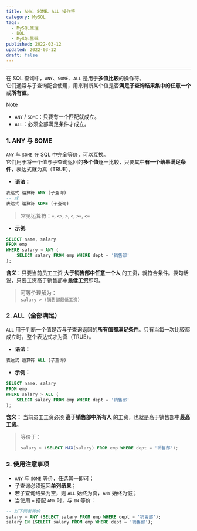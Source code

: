 ```yaml
---
title: ANY、SOME、ALL 操作符
category: MySQL
tags:
  - MySQL原理
  - DQL
  - MySQL基础
published: 2022-03-12
updated: 2022-03-12
draft: false
---
```

---

在 SQL 查询中，`ANY`、`SOME`、`ALL` 是用于**多值比较**的操作符。  
它们通常与子查询配合使用，用来判断某个值是否**满足子查询结果集中的任意一个**或**所有值**。

> [!NOTE] 
> - `ANY` / `SOME`：只要有一个匹配就成立。
> - `ALL`：必须全部满足条件才成立。

### 1. ANY 与 SOME

`ANY` 与 `SOME` 在 SQL 中完全等价，可以互换。  
它们用于将一个值与子查询返回的**多个值**逐一比较，只要其中**有一个结果满足条件**，表达式就为真（TRUE）。

- **语法：**

```sql
表达式 运算符 ANY (子查询)
-- 或
表达式 运算符 SOME (子查询)
```

> 常见运算符：`=`, `<>`, `>`, `<`, `>=`, `<=`

- **示例:**

```sql
SELECT name, salary
FROM emp
WHERE salary > ANY (
    SELECT salary FROM emp WHERE dept = '销售部'
);
```

**含义**：只要当前员工工资 **大于销售部中任意一个人** 的工资，就符合条件。换句话说，只要工资高于销售部中**最低工资**即可。

> 可等价理解为：  
> `salary > (销售部最低工资)`

### 2. ALL（全部满足）

`ALL` 用于判断一个值是否与子查询返回的**所有值都满足条件**。只有当每一次比较都成立时，整个表达式才为真（TRUE）。

- **语法：**

```sql
表达式 运算符 ALL (子查询)
```

- **示例：**

```sql
SELECT name, salary
FROM emp
WHERE salary > ALL (
    SELECT salary FROM emp WHERE dept = '销售部'
);
```

**含义：** 当前员工工资必须 **高于销售部中所有人** 的工资，也就是高于销售部中**最高工资**。

> 等价于：
> ```sql
> salary > (SELECT MAX(salary) FROM emp WHERE dept = '销售部');
> ```

### 3. 使用注意事项

- `ANY` 与 `SOME` 等价，任选其一即可；
- 子查询必须返回**单列结果**；
- 若子查询结果为空，则 `ALL` 始终为真，`ANY` 始终为假；
- 当使用 `=` 搭配 `ANY` 时，与 `IN` 等价：
  
```sql
-- 以下两者等价
salary = ANY (SELECT salary FROM emp WHERE dept = '销售部');
salary IN (SELECT salary FROM emp WHERE dept = '销售部');
```
